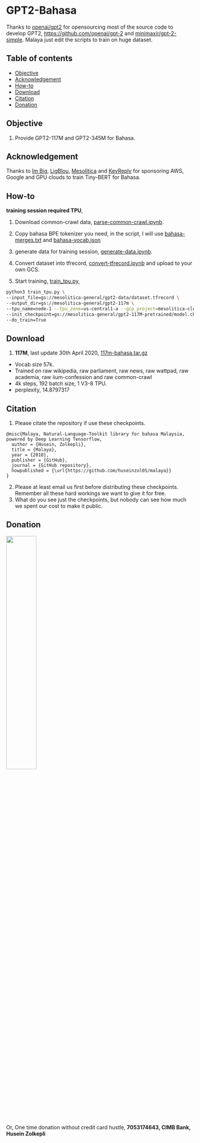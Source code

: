 # GPT2-Bahasa

Thanks to [openai/gpt2](https://github.com/openai/gpt-2) for opensourcing most of the source code to develop GPT2, https://github.com/openai/gpt-2 and [minimaxir/gpt-2-simple](https://github.com/minimaxir/gpt-2-simple). Malaya just edit the scripts to train on huge dataset.

## Table of contents
  * [Objective](#objective)
  * [Acknowledgement](#acknowledgement)
  * [How-to](#how-to)
  * [Download](#download)
  * [Citation](#citation)
  * [Donation](#donation)

## Objective

1. Provide GPT2-117M and GPT2-345M for Bahasa.

## Acknowledgement

Thanks to [Im Big](https://www.facebook.com/imbigofficial/), [LigBlou](https://www.facebook.com/ligblou), [Mesolitica](https://mesolitica.com/) and [KeyReply](https://www.keyreply.com/) for sponsoring AWS, Google and GPU clouds to train Tiny-BERT for Bahasa.

## How-to

**training session required TPU**,

1. Download common-crawl data, [parse-common-crawl.ipynb](parse-common-crawl.ipynb).

2. Copy bahasa BPE tokenizer you need, in the script, I will use [bahasa-merges.txt](../preprocess/bahasa-merges.txt) and [bahasa-vocab.json](../preprocess/bahasa-vocab.json)

3. generate data for training session, [generate-data.ipynb](generate-data.ipynb).

4. Convert dataset into tfrecord, [convert-tfrecord.ipynb](convert-tfrecord.ipynb) and upload to your own GCS.

5. Start training, [train_tpu.py](train_tpu.py),

```bash
python3 train_tpu.py \
--input_file=gs://mesolitica-general/gpt2-data/dataset.tfrecord \
--output_dir=gs://mesolitica-general/gpt2-117m \
--tpu_name=node-1 --tpu_zone=us-central1-a --gcp_project=mesolitica-cloud \
--init_checkpoint=gs://mesolitica-general/gpt2-117M-pretrained/model.ckpt \
--do_train=True
```

## Download

1. **117M**, last update 30th April 2020, [117m-bahasa.tar.gz](https://huseinhouse-storage.s3-ap-southeast-1.amazonaws.com/bert-bahasa/117m-bahasa.tar.gz)

  - Vocab size 57k.
  - Trained on raw wikipedia, raw parliament, raw news, raw wattpad, raw academia, raw iium-confession and raw common-crawl
  - 4k steps, 192 batch size, 1 V3-8 TPU.
  - perplexity, 14.8797317

## Citation

1. Please citate the repository if use these checkpoints.

```
@misc{Malaya, Natural-Language-Toolkit library for bahasa Malaysia, powered by Deep Learning Tensorflow,
  author = {Husein, Zolkepli},
  title = {Malaya},
  year = {2018},
  publisher = {GitHub},
  journal = {GitHub repository},
  howpublished = {\url{https://github.com/huseinzol05/malaya}}
}
```

2. Please at least email us first before distributing these checkpoints. Remember all these hard workings we want to give it for free.
3. What do you see just the checkpoints, but nobody can see how much we spent our cost to make it public.

## Donation

<a href="https://www.patreon.com/bePatron?u=7291337"><img src="https://static1.squarespace.com/static/54a1b506e4b097c5f153486a/t/58a722ec893fc0a0b7745b45/1487348853811/patreon+art.jpeg" width="40%"></a>

Or, One time donation without credit card hustle, **7053174643, CIMB Bank, Husein Zolkepli**

